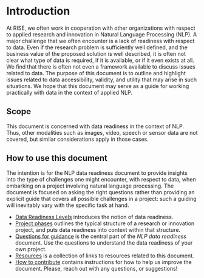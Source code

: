 # Introduction

At RISE, we often work in cooperation with other organizations with respect to applied research and innovation in Natural Language Processing (NLP). A major challenge that we often encounter is a lack of readiness with respect to data. Even if the research problem is sufficiently well defined, and the business value of the proposed solution is well described, it is often not clear what type of data is required, if it is available, or if it even exists at all. We find that there is often not even a framework available to discuss issues related to data. The purpose of this document is to outline and highlight issues related to data accessibility, validity, and utility that may arise in such situations. We hope that this document may serve as a guide for working practically with data in the context of applied NLP.


## Scope

This document is concerned with data readiness in the context of NLP. Thus, other modalities such as images, video, speech or sensor data are not covered, but similar considerations apply in those cases. 

## How to use this document

The intention is for the NLP data readiness document to provide insights into the type of challenges one might 
encounter, with respect to data, when embarking on a project involving natural language processing. The document is focused
on asking the right questions rather than providing an explicit guide that covers all possible challenges in a project: 
such a guiding will inevitably vary with the specific task at hand. 

* [Data Readiness Levels](data-readiness-levels.md) introduces the notion of data readiness.
* [Project phases](project-phases.md) outlines the typical structure of a research or innovation project, and puts data readiness into context within that structure. 
* [Questions for guidance](questions-for-guidance.md) is the central part of the *NLP data readiness* document. Use the questions to understand the data readiness of your own project.
* [Resources](resources.md) is a collection of links to resources related to this document.
* [How to contribute](contribute.md) contains instructions for how to help us improve the document. Please, reach out with any questions, or suggestions! 
